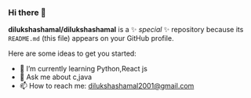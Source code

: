 ### Hi there 👋


**dilukshashamal/dilukshashamal** is a ✨ _special_ ✨ repository because its `README.md` (this file) appears on your GitHub profile.

Here are some ideas to get you started:


- 🌱 I’m currently learning Python,React js
- 💬 Ask me about c,java
- 📫 How to reach me: dilukshashamal2001@gmail.com

